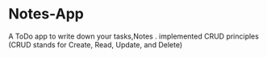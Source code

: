 # Notes-App
A ToDo app to write down your tasks,Notes .  implemented CRUD principles (CRUD stands for Create, Read, Update, and Delete) 
